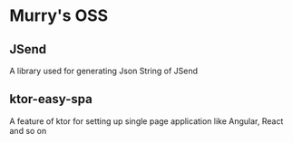 # Murry's OSS

## JSend
A library used for generating Json String of JSend

## ktor-easy-spa
A feature of ktor for setting up single page application like Angular, React and so on

